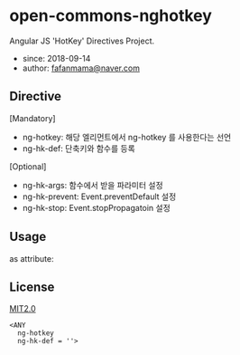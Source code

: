 # open-commons-nghotkey
Angular JS 'HotKey' Directives Project.

- since: 2018-09-14
- author: fafanmama@naver.com

## Directive
[Mandatory]
- ng-hotkey: 해당 엘리먼트에서 ng-hotkey 를 사용한다는 선언
- ng-hk-def: 단축키와 함수를 등록

[Optional]
- ng-hk-args: 함수에서 받을 파라미터 설정
- ng-hk-prevent: Event.preventDefault 설정
- ng-hk-stop: Event.stopPropagatoin 설정

## Usage
as attribute:
    <ANY
      ng-hotkey
      ng-hk-def = '....'>

  
## License
[MIT2.0](https://opensource.org/licenses/MIT)


    <ANY
      ng-hotkey
      ng-hk-def = ''>
      
